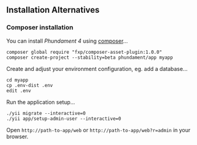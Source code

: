 Installation Alternatives
-------------------------


### Composer installation

You can install _Phundament 4_ using [composer](https://getcomposer.org/download/)...

    composer global require "fxp/composer-asset-plugin:1.0.0"
    composer create-project --stability=beta phundament/app myapp

Create and adjust your environment configuration, eg. add a database...

    cd myapp
    cp .env-dist .env
    edit .env
    
Run the application setup...
    
    ./yii migrate --interactive=0
    ./yii app/setup-admin-user --interactive=0
    
Open `http://path-to-app/web` or `http://path-to-app/web?r=admin` in your browser.

